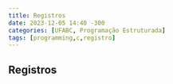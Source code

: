 ```yaml
---
title: Registros
date: 2023-12-05 14:40 -300
categories: [UFABC, Programação Estruturada]
tags: [programming,c,registro]
---
```


## Registros

